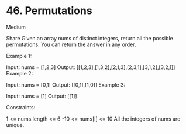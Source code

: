 # 46. Permutations
Medium


Share
Given an array nums of distinct integers, return all the possible permutations. You can return the answer in any order.

 

Example 1:

Input: nums = [1,2,3]
Output: [[1,2,3],[1,3,2],[2,1,3],[2,3,1],[3,1,2],[3,2,1]]
Example 2:

Input: nums = [0,1]
Output: [[0,1],[1,0]]
Example 3:

Input: nums = [1]
Output: [[1]]
 

Constraints:

1 <= nums.length <= 6
-10 <= nums[i] <= 10
All the integers of nums are unique.